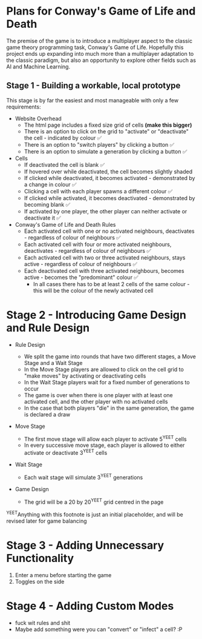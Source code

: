 # Plans for Conway's Game of Life and Death

The premise of the game is to introduce a multiplayer aspect to the classic game theory programming task, Conway's Game of Life. Hopefully this project ends up expanding into much more than a multiplayer adaptation to the classic paradigm, but also an opportunity to explore other fields such as AI and Machine Learning.



## Stage 1 - Building a workable, local prototype

This stage is by far the easiest and most manageable with only a few requirements:

- Website Overhead
  - The html page includes a fixed size grid of cells **(make this bigger)**
  - There is an option to click on the grid to "activate" or "deactivate" the cell - indicated by colour :white_check_mark:
  - There is an option to "switch players" by clicking a button :white_check_mark:
  - There is an option to simulate a generation by clicking a button :white_check_mark:
- Cells
  - If deactivated the cell is blank :white_check_mark:
  - If hovered over while deactivated, the cell becomes slightly shaded
  - If clicked while deactivated, it becomes activated - demonstrated by a change in colour :white_check_mark:
  - Clicking a cell with each player spawns a different colour :white_check_mark:
  - If clicked while activated, it becomes deactivated - demonstrated by becoming blank :white_check_mark:
  - If activated by one player, the other player can neither activate or deactivate it :white_check_mark:
- Conway's Game of Life and Death Rules
  - Each activated cell with one or no activated neighbours, deactivates - regardless of colour of neighbours :white_check_mark:
  - Each activated cell with four or more activated neighbours, deactivates - regardless of colour of neighbours :white_check_mark:
  - Each activated cell with two or three activated neighbours, stays active - regardless of colour of neighbours :white_check_mark:
  - Each deactivated cell with three activated neighbours, becomes active - becomes the "predominant" colour :white_check_mark:
    - In all cases there has to be at least 2 cells of the same colour - this will be the colour of the newly activated cell



# Stage 2 - Introducing Game Design and Rule Design

- Rule Design
  - We split the game into rounds that have two different stages, a Move Stage and a Wait Stage
  - In the Move Stage players are allowed to click on the cell grid to "make moves" by activating or deactivating cells
  - In the Wait Stage players wait for a fixed number of generations to occur
  - The game is over when there is one player with at least one activated cell, and the other player with no activated cells
  - In the case that both players "die" in the same generation, the game is declared a draw
- Move Stage
  - The first move stage will allow each player to activate 5<sup>YEET</sup> cells
  - In every successive move stage, each player is allowed to either activate or deactivate 3<sup>YEET</sup> cells
- Wait Stage
  - Each wait stage will simulate 3<sup>YEET</sup> generations



- Game Design
  - The grid will be a 20 by 20<sup>YEET</sup> grid centred in the page



<sup>YEET</sup>Anything with this footnote is just an initial placeholder, and will be revised later for game balancing



# Stage 3 - Adding Unnecessary Functionality

1. Enter a menu before starting the game
2. Toggles on the side





# Stage 4 - Adding Custom Modes

- fuck wit rules and shit
- Maybe add something were you can "convert" or "infect" a cell? :P
